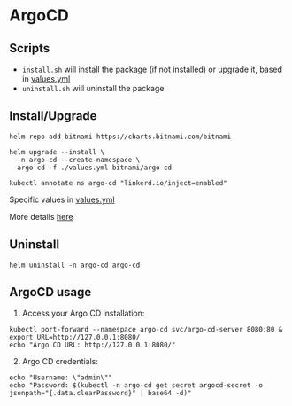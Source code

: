 # ArgoCD

## Scripts
 - `install.sh` will install the package (if not installed) or upgrade it, based in [values.yml](values.yml)
 - `uninstall.sh` will uninstall the package

## Install/Upgrade
```
helm repo add bitnami https://charts.bitnami.com/bitnami

helm upgrade --install \
  -n argo-cd --create-namespace \
  argo-cd -f ./values.yml bitnami/argo-cd

kubectl annotate ns argo-cd "linkerd.io/inject=enabled"
```
Specific values in [values.yml](values.yml)

More details [here](https://github.com/bitnami/charts/tree/master/bitnami/argo-cd)

## Uninstall
```
helm uninstall -n argo-cd argo-cd
```

## ArgoCD usage

1. Access your Argo CD installation:
```
kubectl port-forward --namespace argo-cd svc/argo-cd-server 8080:80 &
export URL=http://127.0.0.1:8080/
echo "Argo CD URL: http://127.0.0.1:8080/"
```

2. Argo CD credentials:
```
echo "Username: \"admin\""
echo "Password: $(kubectl -n argo-cd get secret argocd-secret -o jsonpath="{.data.clearPassword}" | base64 -d)"
```
